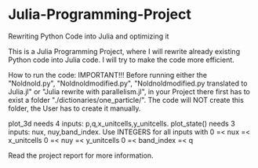 # Julia-Programming-Project
Rewriting Python Code into Julia and optimizing it

This is a Julia Programming Project, where I will rewrite already existing Python code into Julia code. I will try to make the code more efficient.

How to run the code:
IMPORTANT!!!
Before running either the "Noldnold.py", "Noldnoldmodified.py", "Noldnoldmodified.py translated to Julia.jl" or "Julia rewrite with parallelism.jl", in your Project there first has to exist a folder "./dictionaries/one_particle/".
The code will NOT create this folder, the User has to create it manually.

plot_3d needs 4 inputs: p,q,x_unitcells,y_unitcells.
plot_state() needs 3 inputs: nux, nuy,band_index.
Use INTEGERS for all inputs with 
0 =< nux =< x_unitcells
0 =< nuy =< y_unitcells
0 =< band_index =< q

Read the project report for more information.
